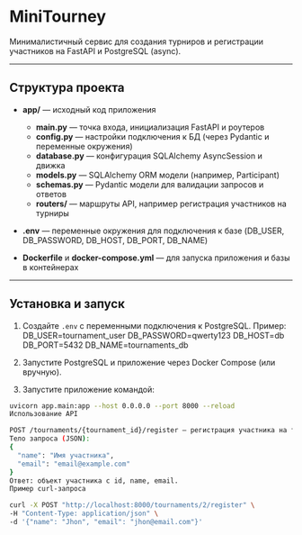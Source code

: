 # MiniTourney

Минималистичный сервис для создания турниров и регистрации участников на FastAPI и PostgreSQL (async).

---

## Структура проекта

- **app/** — исходный код приложения  
  - **main.py** — точка входа, инициализация FastAPI и роутеров  
  - **config.py** — настройки подключения к БД (через Pydantic и переменные окружения)  
  - **database.py** — конфигурация SQLAlchemy AsyncSession и движка  
  - **models.py** — SQLAlchemy ORM модели (например, Participant)  
  - **schemas.py** — Pydantic модели для валидации запросов и ответов  
  - **routers/** — маршруты API, например регистрация участников на турниры  

- **.env** — переменные окружения для подключения к базе (DB_USER, DB_PASSWORD, DB_HOST, DB_PORT, DB_NAME)

- **Dockerfile** и **docker-compose.yml** — для запуска приложения и базы в контейнерах

---

## Установка и запуск

1. Создайте `.env` с переменными подключения к PostgreSQL. Пример:
DB_USER=tournament_user
DB_PASSWORD=qwerty123
DB_HOST=db
DB_PORT=5432
DB_NAME=tournaments_db


2. Запустите PostgreSQL и приложение через Docker Compose (или вручную).

3. Запустите приложение командой:
```bash
uvicorn app.main:app --host 0.0.0.0 --port 8000 --reload
Использование API

POST /tournaments/{tournament_id}/register — регистрация участника на турнир
Тело запроса (JSON):
{
  "name": "Имя участника",
  "email": "email@example.com"
}
Ответ: объект участника с id, name, email.
Пример curl-запроса

curl -X POST "http://localhost:8000/tournaments/2/register" \
-H "Content-Type: application/json" \
-d '{"name": "Jhon", "email": "jhon@email.com"}'
